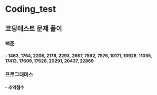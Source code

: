 # Coding_test

## 코딩테스트 문제 풀이

### 백준
#### - 1463, 1764, 2206, 2178, 2293, 2667, 7562, 7576, 10171, 10926, 11055, 17413, 17609, 17626, 20291, 20437, 22869

### 프로그래머스
#### - 추억점수
